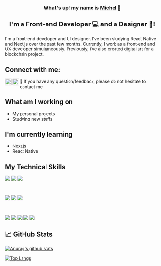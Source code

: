 <h3 align="center">
What's up! my name is <a href="https://www.michelraupp.com/" target="_blank" rel="noreferrer">Michel</a> 👋
</h3>

<h2 align="center">
I'm a Front-end Developer 💻 and a Designer 🎨!
</h2> 

I'm a front-end developer and UI designer. I've been studying React Native and Next.js over the past few months. Currently, I work as a front-end and UX developer simultaneously. Previously, I've also created digital art for a blockchain project.

## Connect with me:

<a href="https://www.linkedin.com/in/michelraupp/"><img align="left" src="https://raw.githubusercontent.com/yushi1007/yushi1007/main/images/linkedin.svg" alt="Michel Raupp | LinkedIn" width="21px"/></a>
<a href="https://instagram.com/rauppmichel"><img align="left" src="https://raw.githubusercontent.com/yushi1007/yushi1007/main/images/instagram.svg" alt="Michel Raupp | Instagram" width="21px"/></a>
💬 If you have any question/feedback, please do not hesitate to contact me 

## What am I working on

- My personal projects
- Studying new stuffs

## I'm currently learning

- Next.js
- React Native

## My Technical Skills

![](https://img.shields.io/badge/Code-React-informational?style=flat&logo=react&color=61DAFB)
![](https://img.shields.io/badge/Code-JavaScript-informational?style=flat&logo=JavaScript&color=F7DF1E)
![](https://img.shields.io/badge/Code-HTML5-informational?style=flat&logo=HTML5&color=E34F26)

</br>

![](https://img.shields.io/badge/Style-CSS3-informational?style=flat&logo=CSS3&color=1572B6)
![](https://img.shields.io/badge/Style-styled--components-informational?style=flat&logo=styled-components&color=DB7093)
![](https://img.shields.io/badge/Tailwind-CSS-informational?style=flat&logo=tailwind-css&color=06b6d4)


</br>

![](https://img.shields.io/badge/Tools-Photoshop-informational?style=flat&logo=AdobePhotoshop&color=0d80d0)
![](https://img.shields.io/badge/Tools-Aseprite-informational?style=flat&logo=Aseprite&color=999999)
![](https://img.shields.io/badge/Tools-Figma-informational?style=flat&logo=Figma&color=F24E1E)
![](https://img.shields.io/badge/Tools-Git-informational?style=flat&logo=Git&color=F05032)
![](https://img.shields.io/badge/Tools-GitHub-informational?style=flat&logo=GitHub&color=181717)

## 📈 GitHub Stats 

[![Anurag's github stats](https://github-readme-stats.vercel.app/api?username=michel-raupp)](https://github.com/michel-raupp)

[![Top Langs](https://github-readme-stats.vercel.app/api/top-langs/?username=michel-raupp&layout=compact)](https://github.com/michel-raupp)

